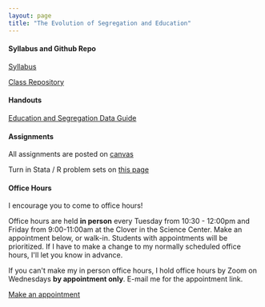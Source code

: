 ```yaml
---
layout: page
title: "The Evolution of Segregation and Education"
---
```

#### Syllabus and Github Repo
[Syllabus](https://github.com/daniellecgw/segregation-ed/blob/main/syllabus_segregation-ed.pdf)

[Class Repository](https://github.com/daniellecgw/segregation-ed/)

#### Handouts
[Education and Segregation Data Guide](https://github.com/daniellecgw/segregation-ed/blob/main/handouts/data_handout.pdf)

#### Assignments
All assignments are posted on [canvas](https://canvas.harvard.edu/courses/126957)

Turn in Stata / R problem sets on [this page](https://canvas.harvard.edu/courses/19323)

#### Office Hours
I encourage you to come to office hours! 

Office hours are held **in person** every Tuesday from 10:30 - 12:00pm and Friday from 9:00-11:00am at the Clover in the Science Center. Make an appointment below, or walk-in. Students with appointments will be prioritized. If I have to make a change to my normally scheduled office hours, I'll let you know in advance.

If you can't make my in person office hours, I hold office hours by Zoom on Wednesdays **by appointment only**. E-mail me for the appointment link. 

<!-- Calendly link widget begin -->
<link href="https://assets.calendly.com/assets/external/widget.css" rel="stylesheet">
<script src="https://assets.calendly.com/assets/external/widget.js" type="text/javascript" async></script>
<a href="" onclick="Calendly.initPopupWidget({url: 'https://calendly.com/daniellecgw/ec970-office-hours'});return false;">Make an appointment</a>
<!-- Calendly link widget end -->

<!-- #### Course Information

[Course Outline](/teaching/segregation-ed/ed_seg_syllabus.pdf)

#### Lecture Notes

[Lecture 1](/teaching/segregation-ed/Sample_Lecture_Notes.pdf)

[Lecture 2](/teaching/segregation-ed/Sample_Lecture_Notes.pdf)

[Lecture 3](/teaching/segregation-ed/Sample_Lecture_Notes.pdf)

#### Homework

[Homework 1](/teaching/segregation-ed/Sample_Lecture_Notes.pdf)

[Homework 2](/teaching/segregation-ed/Sample_Lecture_Notes.pdf)

[Homework 3](/teaching/segregation-ed/Sample_Lecture_Notes.pdf)

#### Midterms

[Midterm 1](/teaching/segregation-ed/Sample_Midterm.pdf)

[Midterm 2](/teaching/segregation-ed/Sample_Midterm.pdf)

#### Exams

[Exam 1](/teaching/segregation-ed/Sample_Exam.pdf) -->
